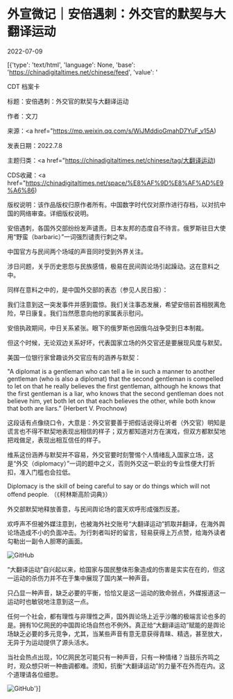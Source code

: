 # 外宣微记｜安倍遇刺：外交官的默契与大翻译运动

2022-07-09

[{'type': 'text/html', 'language': None, 'base': 'https://chinadigitaltimes.net/chinese/feed', 'value': '

CDT 档案卡

标题：安倍遇刺：外交官的默契与大翻译运动

作者：文刀

来源：<a href="https://mp.weixin.qq.com/s/WiJMddioGmahD7YuF_v15A)

发表日期：2022.7.8

主题归类：<a href="https://chinadigitaltimes.net/chinese/tag/大翻译运动)

CDS收藏：<a href="https://chinadigitaltimes.net/space/%E8%AF%9D%E8%AF%AD%E9%A6%86)

版权说明：该作品版权归原作者所有。中国数字时代仅对原作进行存档，以对抗中国的网络审查。详细版权说明。





安倍遇刺，各国外交部纷纷发声谴责。日本友邦的态度自不待言。俄罗斯驻日大使用“野蛮（barbaric）”一词强烈谴责行刺之举。

中国官方与民间两个场域的声音同时受到外界关注。

涉日问题，关乎历史恩怨与民族感情，极易在民间舆论场引起躁动。这在意料之中。

同样在意料之中的，是中国外交部的表态（参见人民日报）：

我们注意到这一突发事件并感到震惊。我们关注事态发展，希望安倍前首相脱离危险，早日康复。我们当然愿意向他的家属表示慰问。

安倍执政期间，中日关系紧张。眼下的俄罗斯也因俄乌战争受到日本制裁。

但这个时候，无论双边关系好坏，代表国家立场的外交官还是要展现风度与默契。

美国一位银行家曾趣谈外交官应有的涵养与默契：

&quot;A diplomat is a gentleman who can tell a lie in such a manner to another gentleman (who is also a diplomat) that the second gentleman is compelled to let on that he really believes the first gentleman, although he knows that the first gentleman is a liar, who knows that the second gentleman does not believe him, yet both let on that each believes the other, while both know that both are liars.” (Herbert V. Prochnow)

这段话有点像绕口令，大意是：外交官要善于把假话说得让听者（外交官）明知是谎言也不得不默契地表现出相信的样子；双方都知道对方在演戏，但双方都默契地把戏做足，表现出相互信任的样子。

维系这份涵养与默契并不容易，外交官要时刻警惕个人情绪乱入国家立场，这是“外交（diplomacy）”一词的题中之义，否则外交这一职业的专业性便大打折扣，准入门槛也会拉低。

Diplomacy is the skill of being careful to say or do things which will not offend people. （《柯林斯高阶词典》）

外交部默契地释放善意，与民间舆论场的震天欢呼形成强烈反差。

欢呼声不但被外媒注意到，也被海外社交账号“大翻译运动”抓取并翻译，在海外舆论场造成不小的负面冲击。为行刺者叫好的留言，轻易获得上万点赞，给海外读者勾勒出一副令人胆寒的画面。

![GitHub](https://keep.cdt.media/assets/images/3/c/3c372a44/6b15dcf7.png)

“大翻译运动”自兴起以来，给国家与国民整体形象造成的伤害是实实在在的，但这一运动的杀伤力并不在于集中展现了国内某一种声音。

只凸显一种声音，缺乏必要的平衡，恰恰又是这一运动的致命弱点，外媒报道这一运动时也敏锐地注意到这一点。

任何一个社会，都有理性与非理性之声，国外舆论场上近乎沙雕的极端言论也多的是。拥有10亿网民的中国舆论场自然也不例外。真正给“大翻译运动”赋能的是舆论场缺乏必要的多元竞争，尤其，当某些声音有意无意获得青睐、精选，甚至放大，无异于为运动提供了源头活水。

当社会热点出现，10亿网民怎可能只有一种声音，只有一种情绪？当鼓乐齐鸣之时，观众想只听一种曲调都难。须知，抗衡“大翻译运动”的力量不在外而在内。这个道理请各位细思。

![GitHub](https://chinadigitaltimes.net/chinese/files/2022/07/Screen-Shot-2022-07-09-at-9.38.20-AM.png)'}]